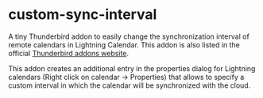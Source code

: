 # custom-sync-interval
A tiny Thunderbird addon to easily change the synchronization interval of remote calendars in Lightning Calendar.
This addon is also listed in the official [Thunderbird addons website](https://addons.thunderbird.net/EN-us/thunderbird/addon/custom-sync-interval/).

This addon creates an additional entry in the properties dialog for Lightning calendars (Right click on calendar -> Properties)
that allows to specify a custom interval in which the calendar will be synchronized with the cloud.

